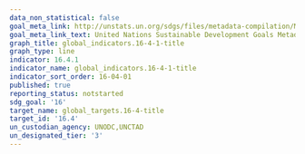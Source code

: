 ```yaml
---
data_non_statistical: false
goal_meta_link: http://unstats.un.org/sdgs/files/metadata-compilation/Metadata-Goal-16.pdf
goal_meta_link_text: United Nations Sustainable Development Goals Metadata (pdf 1361kB)
graph_title: global_indicators.16-4-1-title
graph_type: line
indicator: 16.4.1
indicator_name: global_indicators.16-4-1-title
indicator_sort_order: 16-04-01
published: true
reporting_status: notstarted
sdg_goal: '16'
target_name: global_targets.16-4-title
target_id: '16.4'
un_custodian_agency: UNODC,UNCTAD
un_designated_tier: '3'
---
```

